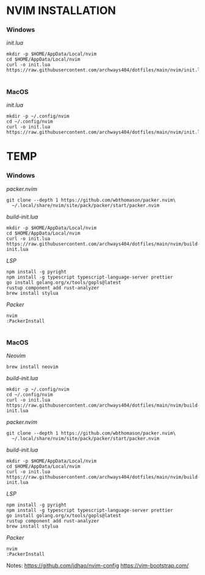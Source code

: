 # NVIM INSTALLATION

### Windows

*init.lua*
```
mkdir -p $HOME/AppData/Local/nvim
cd $HOME/AppData/Local/nvim
curl -o init.lua https://raw.githubusercontent.com/archways404/dotfiles/main/nvim/init.lua
```

#

### MacOS

*init.lua*
```
mkdir -p ~/.config/nvim
cd ~/.config/nvim
curl -o init.lua https://raw.githubusercontent.com/archways404/dotfiles/main/nvim/init.lua
```



# TEMP

### Windows

*packer.nvim*
```
git clone --depth 1 https://github.com/wbthomason/packer.nvim\
  ~/.local/share/nvim/site/pack/packer/start/packer.nvim
```

*build-init.lua*
```
mkdir -p $HOME/AppData/Local/nvim
cd $HOME/AppData/Local/nvim
curl -o init.lua https://raw.githubusercontent.com/archways404/dotfiles/main/nvim/build-init.lua
```

*LSP*
```
npm install -g pyright
npm install -g typescript typescript-language-server prettier
go install golang.org/x/tools/gopls@latest
rustup component add rust-analyzer
brew install stylua
```

*Packer*
```
nvim
:PackerInstall
```

#

### MacOS

*Neovim*
```
brew install neovim
```

*build-init.lua*
```
mkdir -p ~/.config/nvim
cd ~/.config/nvim
curl -o init.lua https://raw.githubusercontent.com/archways404/dotfiles/main/nvim/build-init.lua
```

*packer.nvim*
```
git clone --depth 1 https://github.com/wbthomason/packer.nvim\
  ~/.local/share/nvim/site/pack/packer/start/packer.nvim
```

*build-init.lua*
```
mkdir -p $HOME/AppData/Local/nvim
cd $HOME/AppData/Local/nvim
curl -o init.lua https://raw.githubusercontent.com/archways404/dotfiles/main/nvim/build-init.lua
```

*LSP*
```
npm install -g pyright
npm install -g typescript typescript-language-server prettier
go install golang.org/x/tools/gopls@latest
rustup component add rust-analyzer
brew install stylua
```

*Packer*
```
nvim
:PackerInstall
```

Notes:
https://github.com/jdhao/nvim-config
https://vim-bootstrap.com/
